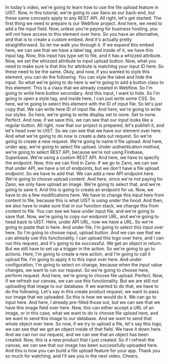 In today's video, we're going to learn how to use the file upload feature in UIST. Now, in this tutorial, we're going to use Xano as our back-end, but these same concepts apply to any REST API. All right, let's get started. The first thing we need to prepare is our Webflow project. And here, we need to add a file input field. Now, unless you're paying for business hosting, you will not have access to this element over here. So you have an alternative, and that is to create a custom embed. And it's actually pretty straightforward. So let me walk you through it. If we expand this embed here, we can see that we have a label tag, and inside of it, we have this input tag. Now, this input has type set to file, and it has a whizzed attribute. Now, we set the whizzed attribute to input upload button. Now, what you need to make sure is that this for attribute is matching your input ID here. So these need to be the same. Okay, and now, if you wanted to style this element, you can do the following. You can style the label and hide the input. So what we're going to do here is we're going to add a button class to this element. This is a class that we already created in Webflow. So I'm going to write here button secondary. And this input, I want to hide. So I'm going to open a style tag, and inside here, I can just write some CSS. So here, we're going to select this element with the ID of input file. So let's just copy that. We can write here ID of input file. And here, we're going to write our styles. So here, we're going to write display set to none. Set to none. Perfect. And now, if we save this, we can see that our input looks like a regular button. All right, now that our project is prepared, let's publish it, and let's head over to UIST. So we can see that we have our element over here. And what we're going to do now is create a data out request. So we're going to create a new request. We're going to name it file upload. And here, under app, we're going to select file upload. Under authentication method, we're going to select REST API, because we're not using Firebase, Superbase. We're using a custom REST API. And here, we have to specify the endpoint. Now, this we can find in Zano. If we go to Zano, we can see that under API, we have a lot of endpoints, but we don't have a file upload endpoint. So we have to add that. We can add a new API endpoint here. We're going to choose upload content. And here, since we're not paying for Zano, we only have upload an image. We're going to select that, and we're going to save it. And this is going to create an endpoint for us. Now, we have to do a few modifications here. We have to change this input here from content to file, because this is what UIST is using under the hood. And then, we also have to make sure that in our function stack, we change this from content to file. You can see we have under input file, and we're going to save that. Now, we're going to copy our endpoint URL, and we're going to head back to UIST. Here, under API URL, now we have a URL. So we're going to paste that in here. And under file, I'm going to select this input over here. So I'm going to choose input, upload button. And we can see that we can already use this functionality. I can upload this logo over here, and I can run this request, and it's going to be successful. We get an object in return. But we still have to set up a trigger in the action. So we're going to go to actions. Here, I'm going to create a new action, and I'm going to call it upload file. I'm going to apply it to this input over here. And under configuration, I'm going to select on change, because when the input value changes, we want to run our request. So we're going to choose here, perform request. And here, we're going to choose file upload. Perfect. Now, if we refresh our canvas, we can use this functionality. But we are still not uploading that image to our database. If we wanted to do that, we have to do the following. Let's say in this create product request, we want to pass our image that we uploaded. So this is how we would do it. We can go to input here. And here, I already pre-filled those out, but we can see that we have this image field over here. Now, this can either accept a URL of an image, or in this case, what we want to do is choose file upload here, and we want to send this image to our database. And we want to send that whole object over here. So now, if we try to upload a file, let's say this logo, we can see that we got an object inside of that field. We have it down here. And we can run our request, and we can see that an object has been created. Now, this is a new product that I just created. So if I refresh the canvas, we can see that our image has been successfully uploaded here. And this is how you can build a file upload feature for your app. Thank you so much for watching, and I'll see you in the next video. Cheers.
